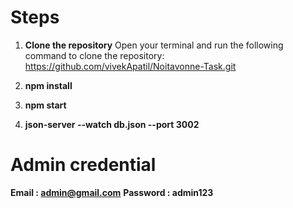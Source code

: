 # Steps 
 1. **Clone the repository**
  Open your terminal and run the following command to clone the repository:
  https://github.com/vivekApatil/Noitavonne-Task.git
 
 2. **npm install**
 3. **npm start**
 4. **json-server --watch db.json --port 3002**

# Admin credential
 **Email : admin@gmail.com**
 **Password : admin123**

